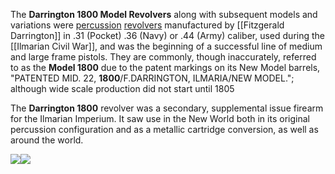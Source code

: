 The **Darrington 1800 Model Revolvers** along with subsequent models and variations were [percussion](https://en.wikipedia.org/wiki/Percussion_cap) [revolvers](https://en.wikipedia.org/wiki/Revolver) manufactured by [[Fitzgerald Darrington]] in .31 (Pocket) .36 (Navy) or .44 (Army) caliber, used during the [[Ilmarian Civil War]], and was the beginning of a successful line of medium and large frame pistols. They are commonly, though inaccurately, referred to as the **Model 1800** due to the patent markings on its New Model barrels, "PATENTED MID. 22, **1800**/F.DARRINGTON, ILMARIA/NEW MODEL."; although wide scale production did not start until 1805

The **Darrington 1800** revolver was a secondary, supplemental issue firearm for the Ilmarian Imperium. It saw use in the New World both in its original percussion configuration and as a metallic cartridge conversion, as well as around the world.

![](Maxresdefault.png)![](A26.png)